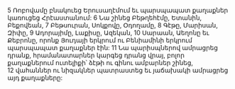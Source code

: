5 Ռոբովամը բնակուեց Երուսաղէմում եւ պարսպապատ քաղաքներ կառուցեց Հրէաստանում: 6 Նա շինեց Բեթղեհէմը, Ետանին, Բեքովեան, 7 Բեթսուրան, Սոկքովը, Օդողամը, 8 Գէթը, Մարիսան, Զիփը, 9 Ադորայիմը, Լաքիսը, Ազեկան, 10 Սարաան, Աեղոնը եւ Քեբրոնը, որոնք Յուդայի երկրում ու Բենիամինի երկրում պարսպապատ քաղաքներ էին: 11 Նա պարիսպներով ամրացրեց դրանք, հրամանատարներ կարգեց դրանց վրայ, բոլոր քաղաքներում ուտելիքի՝ ձէթի ու գինու ամբարներ շինեց, 12 վահաններ ու նիզակներ պատրաստեց եւ յաճախակի ամրացրեց այդ քաղաքները:
